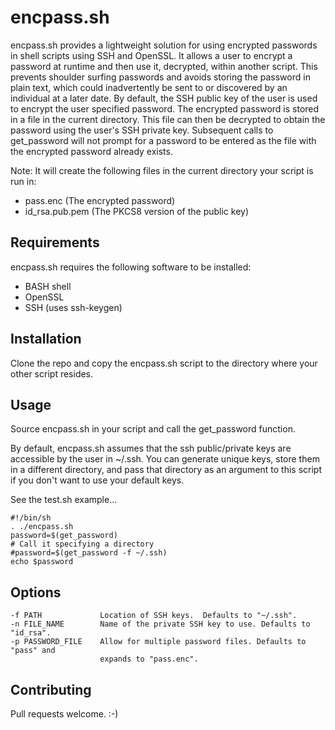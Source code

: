 # encpass.sh

encpass.sh provides a lightweight solution for using encrypted passwords in shell scripts using SSH and OpenSSL. It allows a user to encrypt a password at runtime and then use it, decrypted, within another script. This prevents shoulder surfing passwords and avoids storing the password in plain text, which could inadvertently be sent to or discovered by an individual at a later date. By default, the SSH public key of the user is used to encrypt the user specified password. The encrypted password is stored in a file in the current directory. This file can then be decrypted to obtain the password using the user's SSH private key. Subsequent calls to get_password will not prompt for a password to be entered as the file with the encrypted password already exists. 

Note: It will create the following files in the current directory your script is run in:

* pass.enc (The encrypted password)
* id_rsa.pub.pem (The PKCS8 version of the public key)

## Requirements

encpass.sh requires the following software to be installed:

* BASH shell
* OpenSSL
* SSH (uses ssh-keygen)

## Installation

Clone the repo and copy the encpass.sh script to the directory where your other script resides.

## Usage

Source encpass.sh in your script and call the get_password function.

By default, encpass.sh assumes that the ssh public/private keys are accessible by the user in ~/.ssh.  You can generate unique keys, store them in a different directory, and pass that directory as an argument to this script if you don't want to use your default keys.

See the test.sh example...
```
#!/bin/sh
. ./encpass.sh
password=$(get_password)
# Call it specifying a directory
#password=$(get_password -f ~/.ssh)
echo $password
```

## Options

```
-f PATH             Location of SSH keys.  Defaults to "~/.ssh".
-n FILE_NAME        Name of the private SSH key to use. Defaults to "id_rsa".
-p PASSWORD_FILE    Allow for multiple password files. Defaults to "pass" and
                    expands to "pass.enc".
```

## Contributing

Pull requests welcome. :-)
